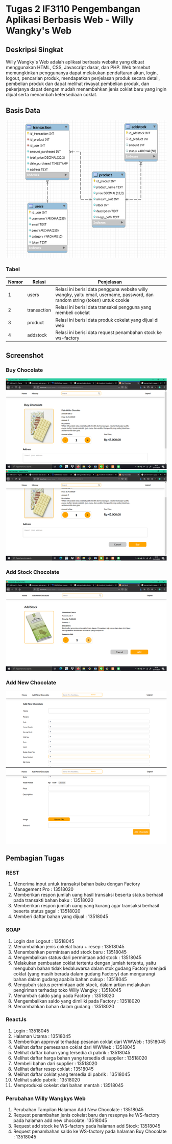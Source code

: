 # Tugas 2 IF3110 Pengembangan Aplikasi Berbasis Web - Willy Wangky's Web

## Deskripsi Singkat

Willy Wangky's Web adalah aplikasi berbasis website yang dibuat menggunakan HTML, CSS, Javascript dasar, dan PHP. Web tersebut memungkinkan penggunanya dapat melakukan pendaftaran akun, login, logout, pencarian produk, mendapatkan penjelasan produk secara detail, pembelian produk dan dapat melihat riwayat pembelian produk, dan pekerjanya dapat dengan mudah menambahkan jenis coklat baru yang ingin dijual serta menambah ketersediaan coklat.

## Basis Data
![](screenshot/database.png)

### Tabel

| Nomor | Relasi | Penjelasan                                                                                     |
|-------|--------|------------------------------------------------------------------------------------------------|
| 1     | users  | Relasi ini berisi data pengguna website willy wangky, yaitu email, username, password, dan random string (token) untuk cookie          |
| 2     | transaction  | Relasi ini berisi data transaksi pengguna yang membeli cokelat         |
| 3     | product  | Relasi ini berisi data produk cokelat yang dijual di web          |
| 4     | addstock  | Relasi ini berisi data request penambahan stock ke ws-factory          |

## Screenshot
### Buy Chocolate
![](screenshot/Buy-1.png)
![](screenshot/Buy-2.png)

### Add Stock Chocolate
![](screenshot/AddStock.png)

### Add New Chocolate
![](screenshot/addNew1.png)
![](screenshot/addNew2.png)

## Pembagian Tugas

### REST
1. Menerima input untuk transaksi bahan baku dengan Factory Management Pro : 13518020
2. Memberikan respon jumlah uang hasil transaksi beserta status berhasil pada transakti bahan baku : 13518020
3. Memberikan respon jumlah uang yang kurang agar transaksi berhasil beserta status gagal : 13518020
4. Memberi daftar bahan yang dijual : 13518045

### SOAP
1. Login dan Logout : 13518045
2. Menambahkan jenis cokelat baru + resep : 13518045
3. Menambahkan permintaan add stock baru : 13518045
4. Mengembalikan status dari permintaan add stock : 13518045
5. Melakukan pembuatan coklat tertentu dengan jumlah tertentu, yaitu mengubah bahan tidak kedaluwarsa dalam stok gudang Factory menjadi coklat (yang masih berada dalam gudang Factory) dan mengurangi bahan dalam gudang apabila bahan cukup : 13518045
6. Mengubah status permintaan add stock, dalam artian melakukan pengiriman terhadap toko Willy Wangky : 13518045
7. Menambah saldo yang pada Factory : 13518020
8. Mengembalikan saldo yang dimiliki pada Factory : 13518020
9. Menambahkan bahan dalam gudang : 13518020


### ReactJs
1. Login : 13518045
2. Halaman Utama : 13518045
3. Memberikan approval terhadap pesanan coklat dari WWWeb : 13518045
4. Melihat daftar pemesanan coklat dari WWWeb : 13518045
5. Melihat daftar bahan yang tersedia di pabrik : 13518045
6. Melihat daftar harga bahan yang tersedia di supplier : 13518020
7. Membeli bahan dari supplier : 13518020
8. Melihat daftar resep coklat : 13518045
9. Melihat daftar coklat yang tersedia di pabrik : 13518045
10. Melihat saldo pabrik : 13518020
11. Memproduksi cokelat dari bahan mentah : 13518045

### Perubahan Willy Wangkys Web
1. Perubahan Tampilan Halaman Add New Chocolate : 13518045
2. Request penambahan jenis cokelat baru dan resepnya ke WS-factory pada halaman add new chocolate: 13518045
3. Request add stock ke WS-factory pada halaman add Stock: 13518045
3. Request penambahan saldo ke WS-factory pada halaman Buy Chocolate : 13518045
